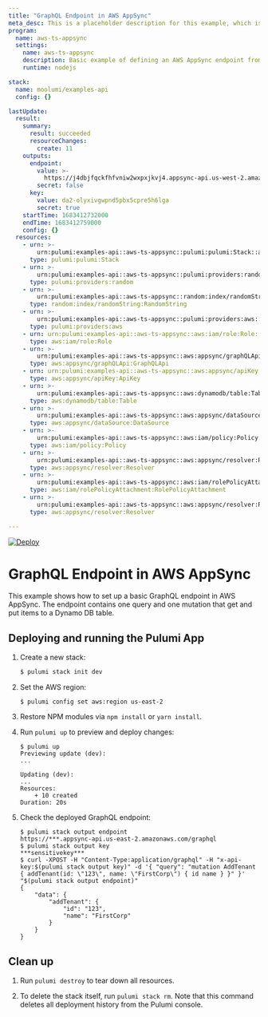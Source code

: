 ```yaml
---
title: "GraphQL Endpoint in AWS AppSync"
meta_desc: This is a placeholder description for this example, which is an interesting example of how to do something with Pulumi.
program:
  name: aws-ts-appsync
  settings:
    name: aws-ts-appsync
    description: Basic example of defining an AWS AppSync endpoint from Pulumi
    runtime: nodejs

stack:
  name: moolumi/examples-api
  config: {}

lastUpdate:
  result:
    summary:
      result: succeeded
      resourceChanges:
        create: 11
    outputs:
      endpoint:
        value: >-
          https://j4dbjfqckfhfvniw2wxpxjkvj4.appsync-api.us-west-2.amazonaws.com/graphql
        secret: false
      key:
        value: da2-olyxivgwpnd5pbx5cpre5h6lga
        secret: true
    startTime: 1683412732000
    endTime: 1683412759000
    config: {}
  resources:
    - urn: >-
        urn:pulumi:examples-api::aws-ts-appsync::pulumi:pulumi:Stack::aws-ts-appsync-examples-api
      type: pulumi:pulumi:Stack
    - urn: >-
        urn:pulumi:examples-api::aws-ts-appsync::pulumi:providers:random::default_4_13_0
      type: pulumi:providers:random
    - urn: >-
        urn:pulumi:examples-api::aws-ts-appsync::random:index/randomString:RandomString::random-datasource-name
      type: random:index/randomString:RandomString
    - urn: >-
        urn:pulumi:examples-api::aws-ts-appsync::pulumi:providers:aws::default_5_40_0
      type: pulumi:providers:aws
    - urn: urn:pulumi:examples-api::aws-ts-appsync::aws:iam/role:Role::iam-role
      type: aws:iam/role:Role
    - urn: >-
        urn:pulumi:examples-api::aws-ts-appsync::aws:appsync/graphQLApi:GraphQLApi::api
      type: aws:appsync/graphQLApi:GraphQLApi
    - urn: urn:pulumi:examples-api::aws-ts-appsync::aws:appsync/apiKey:ApiKey::key
      type: aws:appsync/apiKey:ApiKey
    - urn: >-
        urn:pulumi:examples-api::aws-ts-appsync::aws:dynamodb/table:Table::tenants
      type: aws:dynamodb/table:Table
    - urn: >-
        urn:pulumi:examples-api::aws-ts-appsync::aws:appsync/dataSource:DataSource::tenants-ds
      type: aws:appsync/dataSource:DataSource
    - urn: >-
        urn:pulumi:examples-api::aws-ts-appsync::aws:iam/policy:Policy::iam-policy
      type: aws:iam/policy:Policy
    - urn: >-
        urn:pulumi:examples-api::aws-ts-appsync::aws:appsync/resolver:Resolver::get-resolver
      type: aws:appsync/resolver:Resolver
    - urn: >-
        urn:pulumi:examples-api::aws-ts-appsync::aws:iam/rolePolicyAttachment:RolePolicyAttachment::iam-rpa
      type: aws:iam/rolePolicyAttachment:RolePolicyAttachment
    - urn: >-
        urn:pulumi:examples-api::aws-ts-appsync::aws:appsync/resolver:Resolver::add-resolver
      type: aws:appsync/resolver:Resolver

---
```


[![Deploy](https://get.pulumi.com/new/button.svg)](https://app.pulumi.com/new?template=https://github.com/pulumi/examples/blob/master/aws-ts-appsync/README.md)

# GraphQL Endpoint in AWS AppSync

This example shows how to set up a basic GraphQL endpoint in AWS AppSync. The endpoint contains one query and one mutation that get and put items to a Dynamo DB table.

## Deploying and running the Pulumi App

1.  Create a new stack:

    ```bash
    $ pulumi stack init dev
    ```

1.  Set the AWS region:

    ```
    $ pulumi config set aws:region us-east-2
    ```

1.  Restore NPM modules via `npm install` or `yarn install`.

1.  Run `pulumi up` to preview and deploy changes:

    ``` 
    $ pulumi up
    Previewing update (dev):
    ...

    Updating (dev):
    ...
    Resources:
        + 10 created
    Duration: 20s
    ```

1.  Check the deployed GraphQL endpoint:

    ```
    $ pulumi stack output endpoint
    https://***.appsync-api.us-east-2.amazonaws.com/graphql
    $ pulumi stack output key
    ***sensitivekey***
    $ curl -XPOST -H "Content-Type:application/graphql" -H "x-api-key:$(pulumi stack output key)" -d '{ "query": "mutation AddTenant { addTenant(id: \"123\", name: \"FirstCorp\") { id name } }" }' "$(pulumi stack output endpoint)" 
    {
        "data": {
            "addTenant": {
                "id": "123",
                "name": "FirstCorp"
            }
        }
    }
    ```

## Clean up

1.  Run `pulumi destroy` to tear down all resources.

1.  To delete the stack itself, run `pulumi stack rm`. Note that this command deletes all deployment history from the Pulumi console.

